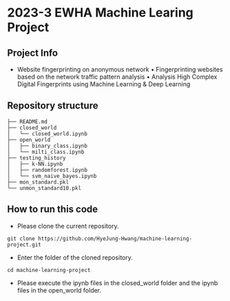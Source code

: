 # 2023-3 EWHA Machine Learing Project
## Project Info
- Website fingerprinting on anonymous network
• Fingerprinting websites based on the network traffic pattern analysis
• Analysis High Complex Digital Fingerprints using Machine Learning & Deep Learning

## Repository structure
```
├── README.md
├── closed_world
│   └── closed_world.ipynb
├── open_world
│   ├── binary_class.ipynb
│   └── milti_class.ipynb
├── testing_history
│   ├── k-NN.ipynb
│   ├── randomforest.ipynb
│   └── svm_naive_bayes.ipynb
├── mon_standard.pkl
└── unmon_standard10.pkl
```

## How to run this code
- Please clone the current repository.
```
git clone https://github.com/HyeJung-Hwang/machine-learning-project.git
```

- Enter the folder of the cloned repository.
```
cd machine-learning-project
```

- Please execute the ipynb files in the closed_world folder and the ipynb files in the open_world folder.
